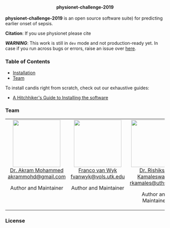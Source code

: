 <h4 align="center">
	physionet-challenge-2019
</h4>

**physionet-challenge-2019** is an open source software suite) for predicting earlier onset of sepsis.

**Citation**: If you use physionet please cite

***WARNING***: This work is still in `dev` mode and not production-ready yet. In case if you run across bugs or errors, raise an issue over [here](https://github.com/akram-mohammed/physionet-challenge-2019/issues).

### Table of Contents
* [Installation](#installation)
* [Team](#team)


To install candis right from scratch, check out our exhaustive guides:
* [A Hitchhiker's Guide to Installing the software](https://github.com/HelikarLab/physionet-challenge-2019/wiki/A-Hitchhiker's-Guide-to-Installing-the-software)

### Team
<table align="center">
  <tbody>
    <tr>
		<td align="center" valign="top">
			<img height="150" src="https://github.com/akram-mohammed.png?s=150">
			<br>
			<a href="https://github.com/akram-mohammed">Dr. Akram Mohammed</a>
			<br>
			<a href="mailto:akrammohd@gmail.com">akrammohd@gmail.com</a>
			<br>
			<p>Author and Maintainer</p>
		</td>
		<td align="center" valign="top">
			<img height="150" src="https://media.licdn.com/dms/image/C5603AQFhDZHr3r0KVQ/profile-displayphoto-shrink_800_800/0?e=1560384000&v=beta&t=Yez26smRsR4NXBWFIWFaRrM78Xog_iK-w9N9NJ0I1KE?s=150">
			<br>
			<a href="https://github.com/akram-mohammed">Franco van Wyk</a>
			<br>
			<a href="mailto:fvanwyk@vols.utk.edu">fvanwyk@vols.utk.edu</a>
			<br>
			<p>Author and Maintainer</p>
		</td>
	 			<td align="center" valign="top">
			<img height="150" src="https://github.com/akram-mohammed.png?s=150">
			<br>
			<a href="https://github.com/akram-mohammed">Dr. Rishiksan Kamaleswaran</a>
			<br>
			<a href="mailto:rkamales@uthsc.edu">rkamales@uthsc.edu</a>
			<br>
			<p>Author and Maintainer</p>
		</td>
    <td align="center" valign="top">
			<img height="150" src="https://github.com/akram-mohammed.png?s=150">
			<br>
			<a href="https://github.com/akram-mohammed">Dr. Anahita Khojandi</a>
			<br>
			<a href="mailto:khojandi@utk.edu">khojandi@utk.edu</a>
			<br>
			<p>Author and Maintainer</p>
		</td>
     </tr>
  </tbody>
</table>

### License

